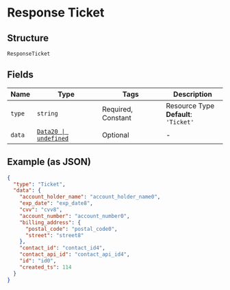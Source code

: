 
# Response Ticket

## Structure

`ResponseTicket`

## Fields

| Name | Type | Tags | Description |
|  --- | --- | --- | --- |
| `type` | `string` | Required, Constant | Resource Type<br>**Default**: `'Ticket'` |
| `data` | [`Data20 \| undefined`](../../doc/models/data-20.md) | Optional | - |

## Example (as JSON)

```json
{
  "type": "Ticket",
  "data": {
    "account_holder_name": "account_holder_name0",
    "exp_date": "exp_date8",
    "cvv": "cvv8",
    "account_number": "account_number0",
    "billing_address": {
      "postal_code": "postal_code0",
      "street": "street8"
    },
    "contact_id": "contact_id4",
    "contact_api_id": "contact_api_id4",
    "id": "id0",
    "created_ts": 114
  }
}
```

